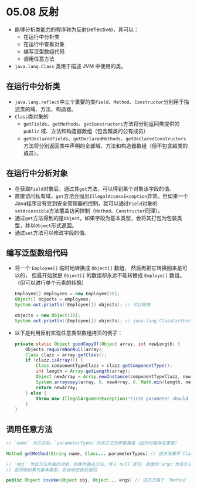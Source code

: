 # 05.08 反射

* 能够分析类能力的程序称为反射(reflective)，其可以：
  * 在运行中分析类
  * 在运行中查看对象
  * 编写泛型数组代码
  * 调用任意方法
* `java.lang.Class` 类用于描述 JVM 中使用的类。

## 在运行中分析类

* `java.lang.reflect`中三个重要的类`Field`、`Method`、`Constructor`分别用于描述类的域、方法、构造器。
* `Class`类对象的
    * `getFields`、`getMethods`、`getConstructors`方法将分别返回类提供的`public` 域、方法和构造器数组（包含超类的公有成员）
    * `getDeclaredFields`、`getDeclaredMethods`、`getDeclaredConstructors`方法将分别返回类中声明的全部域、方法和构造器数组（但不包含超类的成员）。

## 在运行中分析对象

* 在获取`Field`对象后，通过其`get`方法，可以得到某个对象该字段的值。
* 直接访问私有域，`get`方法会抛出`IllegalAccessException`异常。但如果一个Java程序没有受到安全管理器的控制，就可以通过`Field`对象的`setAccessible`方法覆盖访问控制（`Method`、`Constructor`同理）。
* 通过`get`方法得到的是`Object`。如果字段为基本类型，会将其打包为包装类型，并以`Object`形式返回。
* 通过`set`方法可以修改字段的值。

## 编写泛型数组代码

* 将一个 `Employee[]` 临时地转换成 `Object[]` 数组， 然后再把它转换回来是可以的， 但最开始就是 `Object[]` 的数组却永远不能转换成 `Employe[]` 数组。（但可以进行单个元素的转换）
    ```java
    Employee[] employees = new Employee[10];
    Object[] objects = employees;
    System.out.println((Employee[]) objects); // 可以转换

    objects = new Object[10];
    System.out.println((Employee[]) objects); // java.lang.ClassCastException
    ```
* 以下是利用反射实现任意类型数组拷贝的例子：
    ```java
    private static Object goodCopyOf(Object array, int newLength) {
        Objects.requireNonNull(array);
        Class clazz = array.getClass();
        if (clazz.isArray()) {
            Class componentTypeClazz = clazz.getComponentType();
            int length = Array.getLength(array);
            Object newArray = Array.newInstance(componentTypeClazz, newLength);
            System.arraycopy(array, 0, newArray, 0, Math.min(length, newLength));
            return newArray;
        } else {
            throw new IllegalArgumentException("First parameter should be an array.");
        }
    }
    ```

## 调用任意方法

```java
// `name` 为方法名，`parameterTypes`为该方法的参数类型（因为可能存在重载）

Method getMethod(String name, Class... parameterTypes) // 该方法属于`Class`类的实例对象
```

```java
// `obj` 为该方法所属的对象，如果为静态方法，传入`null`即可，后面的`args`为该方法所需的参数
// 返回值如果为基本类型，会自动包装后返回

public Object invoke(Object obj, Object... args) // 该方法属于 `Method` 类的实例对象
```
